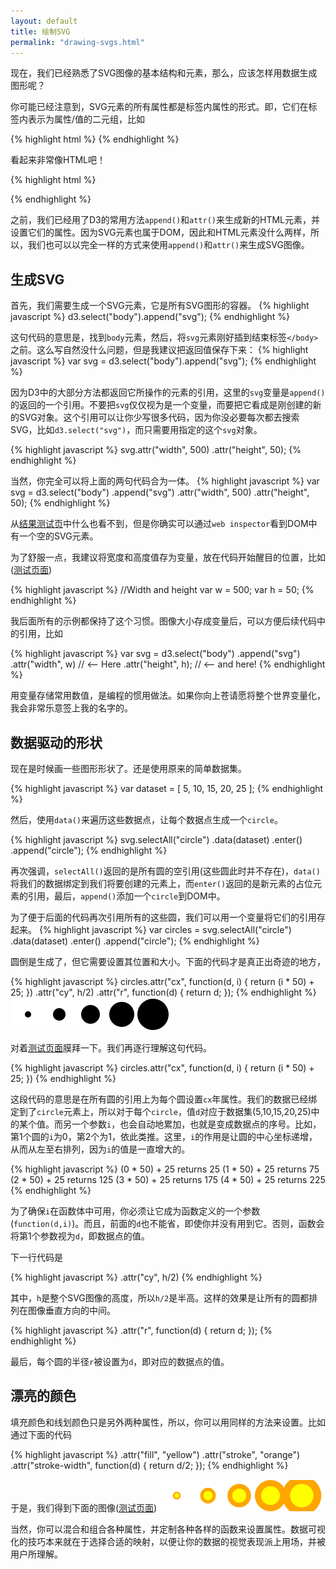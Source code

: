 ```yaml
---
layout: default
title: 绘制SVG
permalink: "drawing-svgs.html"
---
```


现在，我们已经熟悉了SVG图像的基本结构和元素，那么，应该怎样用数据生成图形呢？

你可能已经注意到，SVG元素的所有属性都是标签内属性的形式。即，它们在标签内表示为属性/值的二元组，比如

{% highlight html %}
<element property="value"/>
{% endhighlight %}

看起来非常像HTML吧！

{% highlight html %}
<p class="eureka">
{% endhighlight %}

之前，我们已经用了D3的常用方法`append()`和`attr()`来生成新的HTML元素，并设置它们的属性。因为SVG元素也属于DOM，因此和HTML元素没什么两样，所以，我们也可以以完全一样的方式来使用`append()`和`attr()`来生成SVG图像。


## 生成SVG
首先，我们需要生成一个SVG元素，它是所有SVG图形的容器。
{% highlight javascript %}
d3.select("body").append("svg");
{% endhighlight %}

这句代码的意思是，找到`body`元素，然后，将`svg`元素刚好插到结束标签`</body>`之前。这么写自然没什么问题，但是我建议把返回值保存下来：
{% highlight javascript %}
var svg = d3.select("body").append("svg");
{% endhighlight %}

因为D3中的大部分方法都返回它所操作的元素的引用，这里的`svg`变量是`append()`的返回的一个引用。不要把`svg`仅仅视为是一个变量，而要把它看成是刚创建的新的SVG对象。这个引用可以让你少写很多代码，因为你没必要每次都去搜索SVG，比如`d3.select("svg")`，而只需要用指定的这个`svg`对象。

{% highlight javascript %}
svg.attr("width", 500)
   .attr("height", 50);
{% endhighlight %}

当然，你完全可以将上面的两句代码合为一体。
{% highlight javascript %}
var svg = d3.select("body")
  .append("svg")
  .attr("width", 500)
  .attr("height", 50);
{% endhighlight %}

从[结果测试页](htmls/110-drawing-svgs-1.html)中什么也看不到，但是你确实可以通过`web inspector`看到DOM中有一个空的SVG元素。

为了舒服一点，我建议将宽度和高度值存为变量，放在代码开始醒目的位置，比如([测试页面](htmls/110-drawing-svgs-2.html))

{% highlight javascript %}
//Width and height
var w = 500;
var h = 50;
{% endhighlight %}

我后面所有的示例都保持了这个习惯。图像大小存成变量后，可以方便后续代码中的引用，比如

{% highlight javascript %}
var svg = d3.select("body")
.append("svg")
.attr("width", w)   // <-- Here
.attr("height", h); // <-- and here!
{% endhighlight %}

用变量存储常用数值，是编程的惯用做法。如果你向上苍请愿将整个世界变量化，我会非常乐意签上我的名字的。

## 数据驱动的形状
现在是时候画一些图形形状了。还是使用原来的简单数据集。

{% highlight javascript %}
var dataset = [ 5, 10, 15, 20, 25 ];
{% endhighlight %}

然后，使用`data()`来遍历这些数据点，让每个数据点生成一个`circle`。

{% highlight javascript %}
svg.selectAll("circle")
    .data(dataset)
	.enter()
	.append("circle");
{% endhighlight %}

再次强调，`selectAll()`返回的是所有圆的空引用(这些圆此时并不存在)，`data()`将我们的数据绑定到我们将要创建的元素上，而`enter()`返回的是新元素的占位元素的引用，最后，`append()`添加一个`circle`到DOM中。

为了便于后面的代码再次引用所有的这些圆，我们可以用一个变量将它们的引用存起来。
{% highlight javascript %}
var circles = svg.selectAll("circle")
                 .data(dataset)
	             .enter()
	             .append("circle");
{% endhighlight %}

圆倒是生成了，但它需要设置其位置和大小。下面的代码才是真正出奇迹的地方，

{% highlight javascript %}
circles.attr("cx", function(d, i) {
		return (i * 50) + 25;
	})
	.attr("cy", h/2)
	.attr("r", function(d) {
			return d;
	});
{% endhighlight %}
![](images/110-drawing-svgs-1.png)

对着[测试页面](htmls/110-drawing-svgs-3.html)膜拜一下。我们再逐行理解这句代码。

{% highlight javascript %}
circles.attr("cx", function(d, i) {
		return (i * 50) + 25;
})
{% endhighlight %}

这段代码的意思是在所有圆的引用上为每个圆设置`cx`年属性。我们的数据已经绑定到了`circle`元素上，所以对于每个`circle`，值`d`对应于数据集(5,10,15,20,25)中的某个值。而另一个参数`i`，也会自动地累加，也就是变成数据点的序号。比如，第1个圆的`i`为0，第2个为1，依此类推。这里，`i`的作用是让圆的中心坐标递增，从而从左至右排列，因为`i`的值是一直增大的。

{% highlight javascript %}
(0 * 50) + 25 returns 25
(1 * 50) + 25 returns 75
(2 * 50) + 25 returns 125
(3 * 50) + 25 returns 175
(4 * 50) + 25 returns 225
{% endhighlight %}

为了确保`i`在函数体中可用，你必须让它成为函数定义的一个参数(`function(d,i)`)。而且，前面的`d`也不能省，即使你并没有用到它。否则，函数会将第1个参数视为`d`，即数据点的值。

下一行代码是

{% highlight javascript %}
.attr("cy", h/2)
{% endhighlight %}

其中，`h`是整个SVG图像的高度，所以`h/2`是半高。这样的效果是让所有的圆都排列在图像垂直方向的中间。

{% highlight javascript %}
.attr("r", function(d) {
		return d;
});
{% endhighlight %}

最后，每个圆的半径`r`被设置为`d`，即对应的数据点的值。 

## 漂亮的颜色
填充颜色和线划颜色只是另外两种属性，所以，你可以用同样的方法来设置。比如通过下面的代码

{% highlight javascript %}
.attr("fill", "yellow")
.attr("stroke", "orange")
.attr("stroke-width", function(d) {
		return d/2;
});
{% endhighlight %}

于是，我们得到下面的图像([测试页面](htmls/110-drawing-svgs-4.html))
![](images/110-drawing-svgs-2.png)

当然，你可以混合和组合各种属性，并定制各种各样的函数来设置属性。数据可视化的技巧本来就在于选择合适的映射，以便让你的数据的视觉表现派上用场，并被用户所理解。


